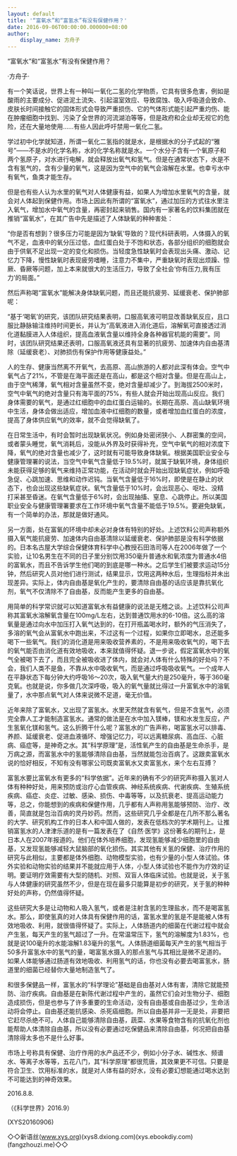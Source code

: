 ```yaml
---
layout: default
title: '“富氧水”和“富氢水”有没有保健作用？'
date: 2016-09-06T00:00:00.000000+08:00
author:
    display_name: 方舟子
---
```


“富氧水”和“富氢水”有没有保健作用？

·方舟子·

有一个笑话说，世界上有一种叫一氧化二氢的化学物质，它具有很多危害，例如是酸雨的主要成分、促进泥土流失、引起温室效应、导致腐蚀、吸入呼吸道会致命、皮肤长时间接触它的固体形式会导致严重损伤、它的气体形式能引起严重灼伤、能在肿瘤细胞中找到、污染了全世界的河流湖泊等等，但是政府和企业却无视它的危险，还在大量地使用……有些人因此呼吁禁用一氧化二氢。

学过初中化学就知道，所谓一氧化二氢指的就是水，是根据水的分子式起的“雅号”——不是水的化学名称，水的化学名称就是水。一个水分子含有一个氧原子和两个氢原子，对水进行电解，就会释放出氧气和氢气。但是在通常状态下，水是不含有氢气的，含有少量的氧气，这是因为空气中的氧气会溶解在水里。也幸亏水中有氧气，鱼类才能生存。

但是也有些人认为水里的氧气对人体健康有益，如果人为增加水里氧气的含量，就会对人体起到保健作用。市场上因此有所谓的“富氧水”，通过加压的方式往水里注入氧气，增加水中氧气的含量，再密封起来销售。国内有一家著名的饮料集团就在推销“富氧水”，在其广告中先是描述了人体缺氧的种种害处：

“你是否有想到？很多压力可能是因为‘缺氧’导致的？现代科研表明，人体摄入的氧气不足，血液中的氧分压过低，血红蛋白处于不饱和状态，各部分组织的细胞就会由于供氧不足出现一定的变化和损伤。当轻度急性缺氧时会表现出头痛、激动、记忆力下降，慢性缺氧时表现疲劳嗜睡，注意力不集中，严重缺氧时表现出烦躁、惊厥、昏厥等问题，加上本来就很大的生活压力，导致了全社会‘你有压力,我有压力’的局面。”

然后声称喝“富氧水”能解决身体缺氧问题，而且还能抗疲劳、延缓衰老、保护肺部呢：

“基于‘喝氧’的研究，该团队研究结果表明，口服高氧液可明显改善缺氧反应，且口服比静脉输注维持时间更长，并认为“高氧液进入消化道后，溶解氧可直接透过消化道黏膜进入人体组织，提高血液氧含量以维持全身各种器官机能的需要”。同时，该团队研究结果还表明，口服高氧液还具有显著的抗疲劳、加速体内自由基清除（延缓衰老）、对肺损伤有保护作用等健康益处。”

人的生存、健康当然离不开氧气，去高原、高山旅游的人都对此深有体会。空气中氧气占了21%，不管是在海平面还是在高山，都是这个相对含量。但是在高山上，由于空气稀薄，氧气相对含量虽然不变，绝对含量却减少了。到海拔2500米时，空气中氧气的绝对含量只有海平面的75%，有些人就会开始出现高山反应。我们身体需要的氧气，是通过红细胞中的血红蛋白运输的。长期在高原、高山缺氧环境中生活，身体会做出适应，增加血液中红细胞的数量，或者增加血红蛋白的浓度，提高了身体供应氧气的效率，就不会觉得缺氧了。

在日常生活中，有时会暂时出现缺氧状况。例如身处密闭狭小、人群密集的空间，或者蒙头睡觉，氧气消耗后，没能从外界及时获得补充，空气中氧气的相对浓度下降，氧气的绝对含量也减少了，这时就有可能导致身体缺氧。根据美国职业安全与健康管理署的说法，当空气中氧气含量低于19.5%时，就属于缺氧环境，身体组织未能获得足够的氧气来维持正常功能，在活动时就会开始出现缺氧症状，例如呼吸急促、心跳加速、思维和动作迟钝。当氧气含量低于16%时，即使是在静止的状态下，也会出现这些缺氧症状。氧气含量低于10%时，会出现恶心、呕吐、没精打采甚至昏迷。在氧气含量低于6%时，会出现抽搐、窒息、心跳停止。所以美国职业安全与健康管理署要求在工作环境中氧气含量不能低于19.5%。要避免缺氧，有一个简单的办法，那就是做好通风。

另一方面，处在富氧的环境中却未必对身体有特别的好处。上述饮料公司声称额外摄入氧气能抗疲劳、加速体内自由基清除以延缓衰老、保护肺部是没有科学依据的。日本名古屋大学综合保健体育科学中心教授石田浩司等人在2006年做了一个实验，让10名男生在不同的日子里分别饮用350毫升普通水和氧浓度为普通水4倍的富氧水，而且不告诉学生他们喝的到底是哪一种水。之后学生们被要求运动15分钟，然后研究人员对他们进行测试，结果显示，饮用这两种水后，生理指标并未出现差异。实际上，体内自由基是氧化产生的，要清除自由基的话应该是靠抗氧化剂，氧气不仅清除不了自由基，反而能产生更多的自由基。

用简单的科学常识就可以知道富氧水有益健康的说法是无稽之谈。上述饮料公司声称其富氧水溶解氧含量在100mg/L左右，达到普通饮用水的6-10倍。这么高的溶氧量是通过向水中加压打入氧气达到的，在打开瓶盖喝水时，额外的气压消失了，多溶的氧气会从富氧水中跑出来，不过这有一个过程，如果你立即喝水，总还能多喝下一些氧气。我们的消化道是用来吸收营养素的，不是用来吸收氧气的，喝下去的氧气能否由消化道有效地吸收，本来就值得怀疑。退一步说，假定富氧水中的氧气全被喝下去了，而且完全被吸收进了体内，就会对人体有什么特殊的好处吗？不会，我们人类不是鱼，不靠从水中吸收氧气，而是通过呼吸吸收氧气。一个成年人在平静状态下每分钟大约呼吸16～20次，吸入氧气量大约是250毫升，等于360毫克氧。也就是说，你多做几次深呼吸，吸入的氧气量就比得过一升富氧水中的溶氧量了，水中那点氧气对人体来说微不足道，毫无价值。

近年来除了富氧水，又出现了富氢水。水里天然就含有氧气，但是不含氢气，必须完全靠人工才能制造富氢水。通常的做法是在水中加入镁棒，镁和水发生反应，产生氢氧化镁和氢气。这么折腾干什么呢？富氢水的广告声称，喝富氢水可以排毒、养颜、延缓衰老、促进血液循环、增强记忆力，可以远离糖尿病、高血压、心脏病、癌症等，是神奇之水。其“科学原理”是，活性氧产生的自由基是生命杀手，是万病之源，而富氢水中的氢能够清除自由基，当然就能包治百病了。这跟卖富氧水说的恰好相反，不知有没有哪家公司既卖富氧水又卖富氢水，来个左右互搏？

富氢水要比富氧水有更多的“科学依据”。近年来的确有不少的研究声称摄入氢对人体有种种好处，用来预防或治疗心血管疾病、神经系统疾病、代谢疾病、生殖系统疾病、癌症、炎症、过敏、感染、损伤、中毒等等，以及抗衰老、提高运动能力等，总之，你能想到的疾病和保健作用，几乎都有人声称用氢能够预防、治疗、改善，简直就是包治百病的灵丹妙药。然而，这些研究几乎全都是在几所不那么著名的大学、研究机构工作的日本人和中国人做的，发表在低档次的学术期刊上。让推销富氢水的人津津乐道的是有一篇发表在了《自然·医学》这份著名的期刊上，是日本人在2007年报道的。他们在体外培养细胞，发现氢能够减少细胞里的自由基，又发现氢能够减轻大鼠脑部的氧化损伤。其实其他有关氢的保健、治疗作用的研究与此相似，主要都是体外细胞、动物模型实验，也有少量的小型人体试验。体外实验和动物实验的结果并不能就应用于人体，小型人体试验也不能作为疗效的证明。要证明疗效需要有大型的随机、对照、双盲人体临床试验。也就是说，关于氢与人体健康的研究虽然不少，但是在现在最多只能算是初步的研究，关于氢的种种好处的声称，仍然值得怀疑。

这些研究大多是让动物和人吸入氢气，或者是注射含氢的生理盐水，而不是喝富氢水。那么，即使氢真的对人体具有保健作用的话，富氢水里的氢是不是能被人体有效地吸收、利用，就很值得怀疑了。实际上，人体肠道内的细菌在代谢过程中就会产生氢，每天产生的氢气超过了一升。在常温常压下，氢气的溶解度为1.83%，也就是说100毫升的水能溶解1.83毫升的氢气。人体肠道细菌每天产生的氢气相当于50多升富氢水中的氢气的量，喝富氢水摄入的那点氢气与其相比是微不足道的。如果人体能够通过肠道有效地吸收、利用氢气的话，你也没有必要去喝富氢水，肠道里的细菌已经替你大量地制造氢气了。

和很多保健品一样，富氢水的“科学理论”基础是自由基对人体有害，清除它就能预防、治疗疾病。自由基是在新陈代谢过程中产生的，虽然它们会对生物分子、细胞造成损伤，但是也参与了许多重要的生命活动，没有自由基或自由基过少，生命活动将会停止。自由基还能抗感染、杀死癌细胞。所以自由基并非一无是处，非要把它赶尽杀绝不可。人体自己能够清除自由基，蔬菜、水果等食物含有的抗氧化剂也能帮助人体清除自由基，所以没有必要通过吃保健品来清除自由基，何况把自由基清除得太多也不是什么好事。

市场上号称具有保健、治疗作用的水产品还不少，例如小分子水、碱性水、频谱水、等离子水等等，五花八门，其“科学原理”都很荒唐，其效果更不可信。只要是符合卫生、饮用标准的水，就是对人体有益的好水，没有必要幻想能通过喝水达到不可能达到的神奇效果。

2016.8.8.

（《科学世界》2016.9）

(XYS20160906)

◇◇新语丝(www.xys.org)(xys8.dxiong.com)(xys.ebookdiy.com)(fangzhouzi.me)◇◇


